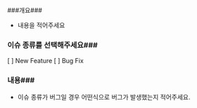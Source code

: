###개요###

- 내용을 적어주세요

### 이슈 종류를 선택해주세요###
[ ] New Feature
[ ] Bug Fix

### 내용###
-  이슈 종류가 버그일 경우 어떤식으로 버그가 발생했는지 적어주세요.


